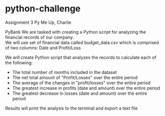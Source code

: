 # python-challenge
Assignment 3 Py Me Up, Charlie

PyBank
We are tasked with creating a Python script for analyzing the financial records of our company.  
We will use set of financial data called budget_data.csv which is comprised of two columns: 
Date and Profit/Loss

We will create Python script that analyzes the records to calculate each of the following:
* The total number of months included in the dataset
* The net total amount of "Profit/Losses" over the entire period
* The average of the changes in "profit/losses" over the entire period
* The greatest increase in profits (date and amount) over the entire period
* The greatest decrease in losses (date and amount) over the entire period

Results will print the analysis to the terminal and export a text file
